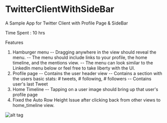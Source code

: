 # TwitterClientWithSideBar

A Sample App for Twitter Client with Profile Page & SideBar

Time Spent : 10 hrs

Features
1. Hamburger menu
   -- Dragging anywhere in the view should reveal the menu.
   -- The menu should include links to your profile, the home timeline, and the mentions view.
   -- The menu can look similar to the LinkedIn menu below or feel free to take liberty with the UI.
2. Profile page
   -- Contains the user header view
   -- Contains a section with the users basic stats: # tweets, # following, # followers
   -- Contains user's last Tweet
3. Home Timeline
   -- Tapping on a user image should bring up that user's profile page
4. Fixed the Auto Row Height Issue after clicking back from other views to home_timeline view.   

![alt tag](https://raw.githubusercontent.com/vmkolli/TwitterClientWithSideBar/master/TwitterClient/TwitterClientSideBarDemo.gif)
